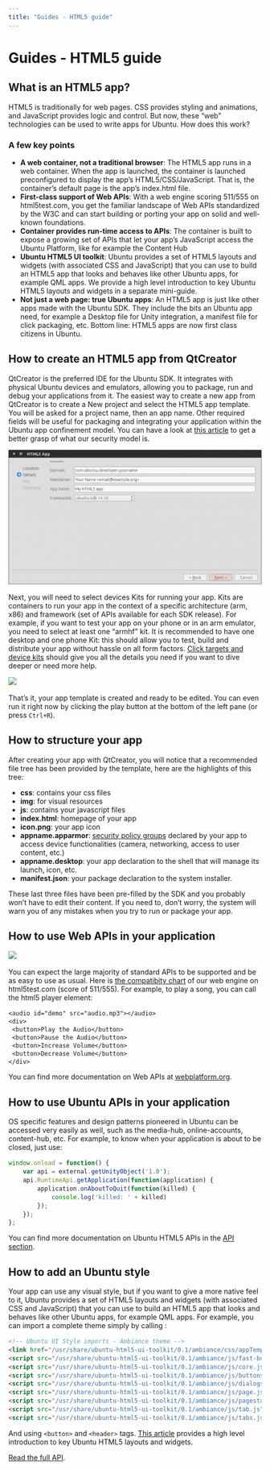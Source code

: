 ```yaml
---
title: "Guides - HTML5 guide"
---
```


# Guides - HTML5 guide

## What is an HTML5 app?

HTML5 is traditionally for web pages. CSS provides styling and animations, and
JavaScript provides logic and control. But now, these “web” technologies can
be used to write apps for Ubuntu. How does this work?

### A few key points

  * **A web container, not a traditional browser**: The HTML5 app runs in a web container. When the app is launched, the container is launched preconfigured to display the app’s HTML5/CSS/JavaScript. That is, the container’s default page is the app’s index.html file.
  * **First-class support of Web APIs**: With a web engine scoring 511/555 on html5test.com, you get the familiar landscape of Web APIs standardized by the W3C and can start building or porting your app on solid and well-known foundations.
  * **Container provides run-time access to APIs**: The container is built to expose a growing set of APIs that let your app’s JavaScript access the Ubuntu Platform, like for example the Content Hub
  * **Ubuntu HTML5 UI toolkit**: Ubuntu provides a set of HTML5 layouts and widgets (with associated CSS and JavaScript) that you can use to build an HTML5 app that looks and behaves like other Ubuntu apps, for example QML apps. We provide a high level introduction to key Ubuntu HTML5 layouts and widgets in a separate mini-guide.
  * **Not just a web page: true Ubuntu apps**: An HTML5 app is just like other apps made with the Ubuntu SDK. They include the bits an Ubuntu app need, for example a Desktop file for Unity integration, a manifest file for click packaging, etc. Bottom line: HTML5 apps are now first class citizens in Ubuntu.

## How to create an HTML5 app from QtCreator

QtCreator is the preferred IDE for the Ubuntu SDK. It integrates with physical
Ubuntu devices and emulators, allowing you to package, run and debug your
applications from it. The easiest way to create a new app from QtCreator is to
create a New project and select the HTML5 app template. You will be asked for
a project name, then an app name. Other required fields will be useful for
packaging and integrating your application within the Ubuntu app confinement
model. You can have a look at [this article](../../platform/guides/app-confinement.html) to get a better grasp of what our security model is.

![](../../../media/80975a18-f9e3-4da4-bafa-529f7f1bbaf9-cms_page_media/108/creating-a-html5-app.png)

Next, you will need to select devices Kits for running your app. Kits are
containers to run your app in the context of a specific architecture (arm,
x86) and framework (set of APIs available for each SDK release). For example,
if you want to test your app on your phone or in an arm emulator, you need to
select at least one “armhf” kit. It is recommended to have one desktop and one
phone Kit: this should allow you to test, build and distribute your app
without hassle on all form factors. [Click targets and device kits](../../sdk/tutorials-click-targets-and-device-kits/) should give
you all the details you need if you want to dive deeper or need more help.

![](../../../../media/b295dea4-879a-442e-9d8e-f868bd216323-cms_page_media/108/welcome-html5-app.png)

That’s it, your app template is created and ready to be edited. You can even
run it right now by clicking the play button at the bottom of the left pane
(or press `Ctrl+R`).

## How to structure your app

After creating your app with QtCreator, you will notice that a recommended
file tree has been provided by the template, here are the highlights of this
tree:

  * **css**: contains your css files
  * **img**: for visual resources
  * **js**: contains your javascript files
  * **index.html**: homepage of your app
  * **icon.png**: your app icon
  * **appname.apparmor**: [security policy groups](/en/publish/security-policy-groups/) declared by your app to access device functionalities (camera, networking, access to user content, etc.)
  * **appname.desktop**: your app declaration to the shell that will manage its launch, icon, etc.
  * **manifest.json**: your package declaration to the system installer.

These last three files have been pre-filled by the SDK and you probably won’t
have to edit their content. If you need to, don’t worry, the system will warn
you of any mistakes when you try to run or package your app.

## How to use Web APIs in your application

![](../../../../media/687e78a1-759f-48cd-bb7d-237ecd56aa47-cms_page_media/108/browser-score.png)

You can expect the large majority of standard APIs to be supported and be as
easy to use as usual. Here is [the compatibity chart](http://html5test.com/s/676117241b62d256.html) of our web engine on
html5test.com (score of 511/555). For example, to play a song, you can call
the html5 player element:

    <audio id="demo" src="audio.mp3"></audio>
    <div>
     <button>Play the Audio</button>
     <button>Pause the Audio</button>
     <button>Increase Volume</button>
     <button>Decrease Volume</button>
    </div>

You can find more documentation on Web APIs at
[webplatform.org](https://docs.webplatform.org/wiki/apis).

## How to use Ubuntu APIs in your application

OS specific features and design patterns pioneered in Ubuntu can be accessed
very easily as well, such as the media-hub, online-accounts, content-hub, etc.
For example, to know when your application is about to be closed, just use:

``` javascript
window.onload = function() {
    var api = external.getUnityObject('1.0');
    api.RuntimeApi.getApplication(function(application) {
        application.onAboutToQuit(function(killed) {
            console.log('killed: ' + killed)
        });
    });
};
```
You can find more documentation on Ubuntu HTML5 APIs in the [API section](api.html).

## How to add an Ubuntu style

Your app can use any visual style, but if you want to give a more native feel
to it, Ubuntu provides a set of HTML5 layouts and widgets (with associated CSS
and JavaScript) that you can use to build an HTML5 app that looks and behaves
like other Ubuntu apps, for example QML apps. For example, you can import a
complete theme simply by calling :

``` html
<!-- Ubuntu UI Style imports - Ambiance theme -->
<link href="/usr/share/ubuntu-html5-ui-toolkit/0.1/ambiance/css/appTemplate.css" rel="stylesheet" type="text/css" />
<script src="/usr/share/ubuntu-html5-ui-toolkit/0.1/ambiance/js/fast-buttons.js"></script>
<script src="/usr/share/ubuntu-html5-ui-toolkit/0.1/ambiance/js/core.js"></script>
<script src="/usr/share/ubuntu-html5-ui-toolkit/0.1/ambiance/js/buttons.js"></script>
<script src="/usr/share/ubuntu-html5-ui-toolkit/0.1/ambiance/js/dialogs.js"></script>
<script src="/usr/share/ubuntu-html5-ui-toolkit/0.1/ambiance/js/page.js"></script>
<script src="/usr/share/ubuntu-html5-ui-toolkit/0.1/ambiance/js/pagestacks.js"></script>
<script src="/usr/share/ubuntu-html5-ui-toolkit/0.1/ambiance/js/tab.js"></script>
<script src="/usr/share/ubuntu-html5-ui-toolkit/0.1/ambiance/js/tabs.js"></script>
```

And using `<button>` and `<header>` tags. [This article](guides-introduction-to-the-html5-ui-toolkit.html)
provides a high level introduction to key Ubuntu HTML5 layouts and widgets.

[Read the full API](http://developer.ubuntu.com/api/html5/sdk-14.10/UbuntuUI/).
